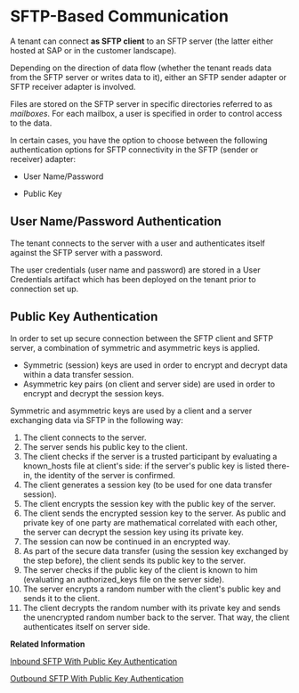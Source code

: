 <!-- loiof1a9be17b11c4014af1cfa496331710a -->

# SFTP-Based Communication

A tenant can connect **as SFTP client** to an SFTP server \(the latter either hosted at SAP or in the customer landscape\).

Depending on the direction of data flow \(whether the tenant reads data from the SFTP server or writes data to it\), either an SFTP sender adapter or SFTP receiver adapter is involved.

Files are stored on the SFTP server in specific directories referred to as *mailboxes*. For each mailbox, a user is specified in order to control access to the data.

In certain cases, you have the option to choose between the following authentication options for SFTP connectivity in the SFTP \(sender or receiver\) adapter:

-   User Name/Password

-   Public Key




<a name="loiof1a9be17b11c4014af1cfa496331710a__section_vgc_c15_4xb"/>

## User Name/Password Authentication

The tenant connects to the server with a user and authenticates itself against the SFTP server with a password.

The user credentials \(user name and password\) are stored in a User Credentials artifact which has been deployed on the tenant prior to connection set up.



<a name="loiof1a9be17b11c4014af1cfa496331710a__section_wgc_c15_4xb"/>

## Public Key Authentication

In order to set up secure connection between the SFTP client and SFTP server, a combination of symmetric and asymmetric keys is applied.

-   Symmetric \(session\) keys are used in order to encrypt and decrypt data within a data transfer session.
-   Asymmetric key pairs \(on client and server side\) are used in order to encrypt and decrypt the session keys.

Symmetric and asymmetric keys are used by a client and a server exchanging data via SFTP in the following way:

1.  The client connects to the server.
2.  The server sends his public key to the client.
3.  The client checks if the server is a trusted participant by evaluating a known\_hosts file at client's side: if the server's public key is listed there-in, the identity of the server is confirmed.
4.  The client generates a session key \(to be used for one data transfer session\).
5.  The client encrypts the session key with the public key of the server.
6.  The client sends the encrypted session key to the server. As public and private key of one party are mathematical correlated with each other, the server can decrypt the session key using its private key.
7.  The session can now be continued in an encrypted way.
8.  As part of the secure data transfer \(using the session key exchanged by the step before\), the client sends its public key to the server.
9.  The server checks if the public key of the client is known to him \(evaluating an authorized\_keys file on the server side\).
10. The server encrypts a random number with the client's public key and sends it to the client.
11. The client decrypts the random number with its private key and sends the unencrypted random number back to the server. That way, the client authenticates itself on server side.

**Related Information**  


[Inbound SFTP With Public Key Authentication](inbound-sftp-with-public-key-authentication-97e2baa.md "")

[Outbound SFTP With Public Key Authentication](outbound-sftp-with-public-key-authentication-d96b2d7.md "")

